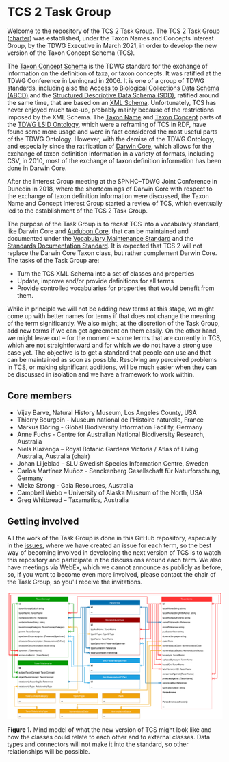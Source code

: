 # TCS 2 Task Group

Welcome to the repository of the TCS 2 Task Group. The TCS 2 Task Group ([charter](https://github.com/tdwg/tnc/blob/master/charters/tcs-2-task-group-charter.md)) was established, under the Taxon Names and Concepts Interest Group, by the TDWG Executive in March 2021, in order to develop the new version of the Taxon Concept Schema (TCS).

The [Taxon Concept Schema](https://www.tdwg.org/standards/tcs/) is the TDWG standard for the exchange of information on the definition of taxa, or taxon concepts. It was ratified at the TDWG Conference in Leningrad in 2006. It is one of a group of TDWG standards, including also the [Access to Biological Collections Data Schema (ABCD)](https://www.tdwg.org/standards/abcd/) and the [Structured Descriptive Data Schema (SDD)](https://www.tdwg.org/standards/sdd/), ratified around the same time, that are based on an [XML Schema](https://www.w3.org/TR/xmlschema-0/). Unfortunately, TCS has never enjoyed much take-up, probably mainly because of the restrictions imposed by the XML Schema. The [Taxon Name](https://github.com/tdwg/ontology/blob/master/ontology/voc/TaxonName.rdf) and [Taxon Concept](https://github.com/tdwg/ontology/blob/master/ontology/voc/TaxonConcept.rdf) parts of the [TDWG LSID Ontology](https://github.com/tdwg/ontology/), which were a reframing of TCS in RDF, have found some more usage and were in fact considered the most useful parts of the TDWG Ontology. However, with the demise of the TDWG Ontology, and especially since the ratification of [Darwin Core](https://dwc.tdwg.org/), which allows for the exchange of taxon definition information in a variety of formats, including CSV, in 2010, most of the exchange of taxon definition information has been done in Darwin Core.

After the Interest Group meeting at the SPNHC–TDWG Joint Conference in Dunedin in 2018, where the shortcomings of Darwin Core with respect to the exchange of taxon definition information were discussed, the Taxon Name and Concept Interest Group started a review of TCS, which eventually led to the establishment of the TCS 2 Task Group.

The purpose of the Task Group is to recast TCS into a vocabulary standard, like Darwin Core and [Audubon Core](https://ac.tdwg.org/), that can be maintained and documented under the [Vocabulary Maintenance Standard](https://github.com/tdwg/vocab/tree/master/vms) and the [Standards Documentation Standard](https://github.com/tdwg/vocab/tree/master/sds). It is expected that TCS 2 will not replace the Darwin Core Taxon class, but rather complement Darwin Core. The tasks of the Task Group are:

- Turn the TCS XML Schema into a set of classes and properties
- Update, improve and/or provide definitions for all terms
- Provide controlled vocabularies for properties that would benefit from them.

While in principle we will not be adding new terms at this stage, we might come up with better names for terms if that does not change the meaning of the term significantly. We also might, at the discretion of the Task Group, add new terms if we can get agreement on them easily. On the other hand, we might leave out – for the moment – some terms that are currently in TCS, which are not straightforward and for which we do not have a strong use case yet. The objective is to get a standard that people can use and that can be maintained as soon as possible. Resolving any perceived problems in TCS, or making significant additions, will be much easier when they can be discussed in isolation and we have a framework to work within.

## Core members

- Vijay Barve, Natural History Museum, Los Angeles County, USA
- Thierry Bourgoin - Muséum national de l'Histoire naturelle, France
- Markus Döring - Global Biodiversity Information Facility, Germany
- Anne Fuchs - Centre for Australian National Biodiversity Research, Australia
- Niels Klazenga – Royal Botanic Gardens Victoria / Atlas of Living Australia, Australia (chair)
- Johan Liljeblad – SLU Swedish Species Information Centre, Sweden
- Carlos Martínez Muñoz - Senckenberg Gesellschaft für Naturforschung, Germany
- Mieke Strong - Gaia Resources, Australia
- Campbell Webb – University of Alaska Museum of the North, USA
- Greg Whitbread – Taxamatics, Australia

## Getting involved

All the work of the Task Group is done in this GitHub repository, especially in the [issues](https://github.com/tdwg/tcs2/issues), where we have created an issue for each term, so the best way of becoming involved in developing the next version of TCS is to watch this repository and participate in the discussions around each term. We also have meetings via WebEx, which we cannot announce as publicly as before, so, if you want to become even more involved, please contact the chair of the Task Group, so you'll receive the invitations.



![](assets/tcs_diagram.svg)



**Figure 1.** Mind model of what the new version of TCS might look like and how the classes could relate to each other and to external classes. Data types and connectors will not make it into the standard, so other relationships will be possible.

